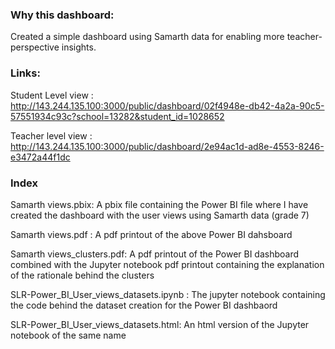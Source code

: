 ### Why this dashboard:  
Created a simple dashboard using Samarth data for enabling more teacher-perspective insights.


### Links:  
Student Level view :  http://143.244.135.100:3000/public/dashboard/02f4948e-db42-4a2a-90c5-57551934c93c?school=13282&student_id=1028652

Teacher level view :  http://143.244.135.100:3000/public/dashboard/2e94ac1d-ad8e-4553-8246-e3472a44f1dc

### Index  
Samarth views.pbix:  A pbix file containing the Power BI file where I have created the dashboard with the user views using Samarth data (grade 7)

Samarth views.pdf : A pdf printout of the above Power BI dahsboard  

Samarth views_clusters.pdf:  A pdf printout of the Power BI dashboard  combined with the Jupyter notebook pdf printout containing the explanation of the rationale behind the clusters


SLR-Power_BI_User_views_datasets.ipynb :  The jupyter notebook containing the code behind the dataset creation for the Power BI dashbaord 

SLR-Power_BI_User_views_datasets.html:  An html version of the Jupyter notebook of the same name
